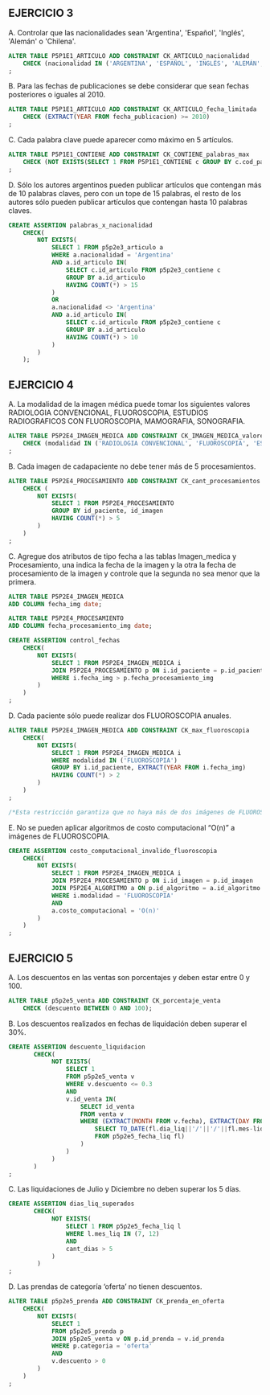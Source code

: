 <h2>EJERCICIO 3</h2>

A. Controlar que las nacionalidades sean 'Argentina', 'Español', 'Inglés', 'Alemán' o 'Chilena'.

```SQL
ALTER TABLE P5P1E1_ARTICULO ADD CONSTRAINT CK_ARTICULO_nacionalidad
    CHECK (nacionalidad IN ('ARGENTINA', 'ESPAÑOL', 'INGLÉS', 'ALEMÁN', 'CHILENA'))
;
```

B. Para las fechas de publicaciones se debe considerar que sean fechas posteriores o iguales al 2010.

```SQL
ALTER TABLE P5P1E1_ARTICULO ADD CONSTRAINT CK_ARTICULO_fecha_limitada
    CHECK (EXTRACT(YEAR FROM fecha_publicacion) >= 2010)
;
```

C. Cada palabra clave puede aparecer como máximo en 5 artículos.

```SQL
ALTER TABLE P5P1E1_CONTIENE ADD CONSTRAINT CK_CONTIENE_palabras_max
    CHECK (NOT EXISTS(SELECT 1 FROM P5P1E1_CONTIENE c GROUP BY c.cod_palabra HAVING COUNT(*) < 5))
;
```

D. Sólo los autores argentinos pueden publicar artículos que contengan más de 10 palabras claves, pero con un tope de 15 palabras, el resto de los autores sólo pueden publicar artículos que contengan hasta 10 palabras claves.

```SQL
CREATE ASSERTION palabras_x_nacionalidad
    CHECK(
        NOT EXISTS(
            SELECT 1 FROM p5p2e3_articulo a
            WHERE a.nacionalidad = 'Argentina' 
            AND a.id_articulo IN(
                SELECT c.id_articulo FROM p5p2e3_contiene c
                GROUP BY a.id_articulo
                HAVING COUNT(*) > 15
            )
            OR
            a.nacionalidad <> 'Argentina' 
            AND a.id_articulo IN(
                SELECT c.id_articulo FROM p5p2e3_contiene c
                GROUP BY a.id_articulo
                HAVING COUNT(*) > 10
            )
        )
    );
```

<h2>EJERCICIO 4</h2>

A. La modalidad de la imagen médica puede tomar los siguientes valores RADIOLOGIA CONVENCIONAL, FLUOROSCOPIA, ESTUDIOS RADIOGRAFICOS CON FLUOROSCOPIA, MAMOGRAFIA, SONOGRAFIA.

```SQL
ALTER TABLE P5P2E4_IMAGEN_MEDICA ADD CONSTRAINT CK_IMAGEN_MEDICA_valores_modalidad
    CHECK (modalidad IN ('RADIOLOGIA CONVENCIONAL', 'FLUOROSCOPIA', 'ESTUDIOS RADIOGRAFICOS CON FLUOROSCOPIA', 'MAMOGRAFIA', 'SONOGRAFIA'))
;
```

B. Cada imagen de cadapaciente no debe tener más de 5 procesamientos.

```SQL
ALTER TABLE P5P2E4_PROCESAMIENTO ADD CONSTRAINT CK_cant_procesamientos
    CHECK (
        NOT EXISTS(
            SELECT 1 FROM P5P2E4_PROCESAMIENTO
            GROUP BY id_paciente, id_imagen
            HAVING COUNT(*) > 5
        )
    )
;
```

C. Agregue dos atributos de tipo fecha a las tablas Imagen_medica y Procesamiento, una indica la fecha de la imagen y la otra la fecha de procesamiento de la imagen y controle que la segunda no sea menor que la primera.

```SQL
ALTER TABLE P5P2E4_IMAGEN_MEDICA
ADD COLUMN fecha_img date;

ALTER TABLE P5P2E4_PROCESAMIENTO
ADD COLUMN fecha_procesamiento_img date;

CREATE ASSERTION control_fechas
    CHECK(
        NOT EXISTS(
            SELECT 1 FROM P5P2E4_IMAGEN_MEDICA i
            JOIN P5P2E4_PROCESAMIENTO p ON i.id_paciente = p.id_paciente AND i.id_imagen = p.id_imagen
            WHERE i.fecha_img > p.fecha_procesamiento_img
        )
    )
;
```

D. Cada paciente sólo puede realizar dos FLUOROSCOPIA anuales.

```SQL
ALTER TABLE P5P2E4_IMAGEN_MEDICA ADD CONSTRAINT CK_max_fluoroscopia
    CHECK(
        NOT EXISTS(
            SELECT 1 FROM P5P2E4_IMAGEN_MEDICA i
            WHERE modalidad IN ('FLUOROSCOPIA')
            GROUP BY i.id_paciente, EXTRACT(YEAR FROM i.fecha_img)
            HAVING COUNT(*) > 2 
        )
    )
;

/*Esta restricción garantiza que no haya más de dos imágenes de FLUOROSCOPIA para un paciente en un año determinado en la tabla P5P2E4_IMAGEN_MEDICA. Si esta condición se viola para cualquier paciente y año, la operación de inserción o actualización de la tabla se revertirá y se lanzará un error.*/
```

E. No se pueden aplicar algoritmos de costo computacional “O(n)” a imágenes de FLUOROSCOPIA.

```SQL
CREATE ASSERTION costo_computacional_invalido_fluoroscopia
    CHECK(
        NOT EXISTS(
            SELECT 1 FROM P5P2E4_IMAGEN_MEDICA i
            JOIN P5P2E4_PROCESAMIENTO p ON i.id_imagen = p.id_imagen
            JOIN P5P2E4_ALGORITMO a ON p.id_algoritmo = a.id_algoritmo
            WHERE i.modalidad = 'FLUOROSCOPIA'
            AND
            a.costo_computacional = 'O(n)'
        )
    )
;
```

<h2>EJERCICIO 5</h2>

A. Los descuentos en las ventas son porcentajes y deben estar entre 0 y 100.

```SQL
ALTER TABLE p5p2e5_venta ADD CONSTRAINT CK_porcentaje_venta
    CHECK (descuento BETWEEN 0 AND 100);
```

B. Los descuentos realizados en fechas de liquidación deben superar el 30%.

```SQL
CREATE ASSERTION descuento_liquidacion
       CHECK(
            NOT EXISTS(
                SELECT 1 
                FROM p5p2e5_venta v
                WHERE v.descuento <= 0.3
                AND
                v.id_venta IN(
                    SELECT id_venta
                    FROM venta v
                    WHERE (EXTRACT(MONTH FROM v.fecha), EXTRACT(DAY FROM v.fecha), EXTRACT(YEAR FROM v.fecha)) IN(
                        SELECT TO_DATE(fl.dia_liq||'/'||'/'||fl.mes-liq||'/'||EXTRACT(YEAR FROM v.fecha) 
                        FROM p5p2e5_fecha_liq fl)
                    )
                )
            )
       )
;
```

C. Las liquidaciones de Julio y Diciembre no deben superar los 5 días.

```SQL
CREATE ASSERTION dias_liq_superados
       CHECK(
            NOT EXISTS(
                SELECT 1 FROM p5p2e5_fecha_liq l
                WHERE l.mes_liq IN (7, 12)
                AND
                cant_dias > 5
            )
        )
;
```

D. Las prendas de categoría ‘oferta’ no tienen descuentos.

```SQL
ALTER TABLE p5p2e5_prenda ADD CONSTRAINT CK_prenda_en_oferta
    CHECK(
        NOT EXISTS(
            SELECT 1 
            FROM p5p2e5_prenda p
            JOIN p5p2e5_venta v ON p.id_prenda = v.id_prenda
            WHERE p.categoria = 'oferta'
            AND
            v.descuento > 0
        )
    )
;
```